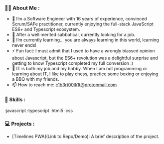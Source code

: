 ### :man_technologist: About Me :

- 🔭 I’m a Software Engineer with 16 years of experience, convinced Scrum/SAFe practitioner, currently enjoying the full-stack JavaScript ES6+ and Typescript ecosystem.
- 👯 After a well merited sabbatical, currently looking for a job.
- 🌱 I’m currently learning... you are always learning in this world, learning never ends!
- ⚡ Fun fact: I must admit that I used to have a wrongly biassed opinion about Javascript, but the ES6+ revolution was a delightful surprise and getting to know Typescript completed my full conversion :)
- 🥊 IT is both my job and my hobby. When I am not programming or learning about IT, I like to play chess, practice some boxing or enjoying a BBQ with my friends. 
- 📫 How to reach me: c1b3rt00lk1t@protonmail.com

### :wrench:  Skills : 
:javascript 
:typescript
:html5 
:css 

### :computer: Projects :
- [Timelines PWA](Link to Repo/Demo): A brief description of the project.
<!--
**c1b3rt00lk1t/c1b3rt00lk1t** is a 🥊 _special_ ✨ repository because its `README.md` (this file) appears on your GitHub profile.

Here are some ideas to get you started:

- 🔭 I’m currently working on ...
- 🌱 I’m currently learning ...
- 👯 I’m looking to collaborate on ...
- 🤔 I’m looking for help with ...
- 💬 Ask me about ...
- 📫 How to reach me: ...
- 😄 Pronouns: ...
- ⚡ Fun fact: ...
-->
